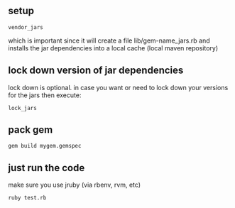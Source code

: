 ## setup

```
vendor_jars
```

which is important since it will create a file lib/gem-name_jars.rb
and installs the jar dependencies into a local cache (local maven repository)

## lock down version of jar dependencies

lock down is optional. in case you want or need to lock down your versions for the jars then execute:

```
lock_jars
```

## pack gem

```
gem build mygem.gemspec
```

## just run the code

make sure you use jruby (via rbenv, rvm, etc)
```
ruby test.rb
```
